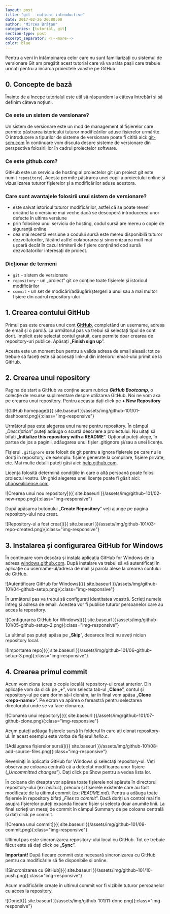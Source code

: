 ```yaml
---
layout: post
title: "git - noțiuni introductive"
date: 2017-02-26 20:00:00
author: "Mircea Brățan"
categories: [tutorial, git]
section-type: post
excerpt_separator: <!--more-->
color: blue
---
```


Pentru a veni în întâmpinarea celor care nu sunt familiarizați cu sistemul de versionare Git am pregătit acest tutorial care vă va arăta pașii care trebuie urmați pentru a încărca proiectele voastre pe GitHub.

<!--more-->

## 0. Concepte de bază
Înainte de a începe tutorialul este util să răspundem la câteva întrebări și să definim câteva noțiuni.

### Ce este un sistem de versionare?
Un sistem de versionare este un mod de management al fișierelor care permite păstrarea istoricului tuturor modificărilor aduse fișierelor urmărite. O introducere a tipurilor de sisteme de versionare poate fi citită aici: [git-scm.com](http://git-scm.com/book/en/v2/Getting-Started-About-Version-Control)
În continuare vom discuta despre sisteme de versionare din perspectiva folosirii lor în cadrul proiectelor software.

### Ce este github.com?
GitHub este un serviciu de hosting al proiectelor git (un proiect git este numit `repository`). Acesta permite păstrarea unei copii a proiectului online și vizualizarea tuturor fișierelor și a modificărilor aduse acestora.

### Care sunt avantajele folosirii unui sistem de versionare?
* este salvat istoricul tuturor modificărilor, astfel că se poate reveni oricând la o versiune mai veche dacă se descoperă introducerea unor defecte în ultima versiune
* prin folosirea unui serviciu de hosting, codul sursă are mereu o copie de siguranță online
* cea mai recentă versiune a codului sursă este mereu disponibilă tuturor dezvoltatorilor, făcând astfel colaborarea și sincronizarea mult mai ușoară decât în cazul trimiterii de fișiere conținând cod sursă dezvoltatorilor interesați de proiect.

### Dicționar de termeni
* `git` - sistem de versionare
* `repository` - un „proiect” git ce conține toate fișierele și istoricul modificărilor
* `commit` - un set de modicări/adăugări/ștergeri a unui sau a mai multor fișiere din cadrul repository-ului



## 1. Crearea contului GitHub
Primul pas este crearea unui cont [**GitHub**](https://github.com/), completând un username, adresa de email și o parolă. La următorul pas va trebui să selectați tipul de cont dorit. Implicit este selectat contul gratuit, care permite doar crearea de repository-uri publice. Apăsați „**Finish sign up**”.

Acesta este un moment bun pentru a valida adresa de email aleasă: tot ce trebuie să faceți este să accesați link-ul din interiorul email-ului primit de la GitHub.


## 2. Crearea unui repository
Pagina de start a GitHub va conține acum rubrica ***GitHub Bootcamp***, o colecție de resurse suplimentare despre utilizarea GitHub. Noi ne vom axa pe crearea unui repository. Pentru aceasta dați click pe **+ New Repository**

![GitHub homepage]({{ site.baseurl }}/assets/img/github-101/01-dashboard.png){:class="img-responsive"}

Următorul pas este alegerea unui nume pentru repository. În câmpul „*Description*” puteți adăuga o scurtă descriere a proiectului. Nu uitați să bifați „**Initialize this repository with a README**”. Opțional puteți alege, în partea de jos a paginii, adăugarea unui fișier .gitignore și/sau a unei licențe.

Fișierul `.gitignore` este folosit de git pentru a ignora fișierele pe care nu le doriți în repository, de exemplu: fișiere generate la compilare, fișiere private, etc. Mai multe detalii puteți găsi aici: [help.github.com](https://help.github.com/articles/ignoring-files/).

Licența folosită determină condițiile în care o altă persoană poate folosi proiectul vostru. Un ghid alegerea unei licențe poate fi găsit aici: [choosealicense.com](http://choosealicense.com/).

![Crearea unui nou repository]({{ site.baseurl }}/assets/img/github-101/02-new-repo.png){:class="img-responsive"}

După apăsarea butonului „**Create Repository**” veți ajunge pe pagina repository-ului nou creat.

![Repository-ul a fost creat]({{ site.baseurl }}/assets/img/github-101/03-repo-created.png){:class="img-responsive"}

## 3. Instalarea și configurarea GitHub for Windows
În continuare vom descăra și instala aplicația GitHub for Windows de la adresa [windows.github.com](https://windows.github.com/). După instalare va trebui să vă autentificați în aplicație cu username-ul/adresa de mail și parola alese la crearea contului de GitHub.

![Autentificare GitHub for Windows]({{ site.baseurl }}/assets/img/github-101/04-github-setup.png){:class="img-responsive"}

În următorul pas va trebui să configurați identitatea voastră. Scrieți numele întreg și adresa de email. Acestea vor fi publice tuturor persoanelor care au acces la repository.

![Configurarea GitHub for Windows]({{ site.baseurl }}/assets/img/github-101/05-github-setup-2.png){:class="img-responsive"}

La ultimul pas puteți apăsa pe „**Skip**”, deoarece încă nu aveți niciun repository local.

![Importarea repo]({{ site.baseurl }}/assets/img/github-101/06-github-setup-3.png){:class="img-responsive"}

## 4. Crearea primul commit
Acum vom clona (crea o copie locală) repository-ul creat anterior. Din aplicație vom da click pe „**+**”, vom selecta tab-ul „**Clone**”, contul și repository-ul pe care dorim să-l clonăm, iar în final vom apăsa „**Clone \<repo-name\>**”. Pe ecran va apărea o fereastră pentru selectarea directorului unde se va face clonarea.

![Clonarea unui repository]({{ site.baseurl }}/assets/img/github-101/07-github-clone.png){:class="img-responsive"}

Acum puteți adăuga fișierele sursă în folderul în care ați clonat repository-ul. În acest exemplu este vorba de fișierul *hello.c*.

![Adăugarea fișierelor sursă]({{ site.baseurl }}/assets/img/github-101/08-add-source-files.png){:class="img-responsive"}

Reveniniți în aplicația GitHub for Windows și selectați repository-ul. Veți observa pe coloana centrală că a detectat modificarea unor fișiere („*Uncommitted changes*”). Dați click pe Show pentru a vedea lista lor.

În coloana din dreapta vor apărea toate fișierele noi apărute în directorul repository-ului (ex: *hello.c*), precum și fișierele existente care au fost modificate de la ultimul commit (ex: *README.md*). Pentru a adăuga toate fișierele în repository bifați „*Files to commit*”. Dacă doriți un control mai fin asupra fișierelor puteți expanda fiecare fișier și selecta doar anumite linii. La final scrieți un mesaj de commit în câmpul Summary de pe coloana centrală și dați click pe commit.

![Crearea unui commit]({{ site.baseurl }}/assets/img/github-101/09-commit.png){:class="img-responsive"}

Ultimul pas este sincronizarea repository-ului local cu GitHub. Tot ce trebuie făcut este să dați click pe „**Sync**”.

**Important!** După fiecare commit este necesară sincronizarea cu GitHub pentru ca modificările să fie disponibile și online.

![Sincronizarea cu GitHub]({{ site.baseurl }}/assets/img/github-101/10-push.png){:class="img-responsive"}

Acum modificările create în ultimul commit vor fi vizibile tuturor persoanelor cu acces la repository.

![Done]({{ site.baseurl }}/assets/img/github-101/11-done.png){:class="img-responsive"}
